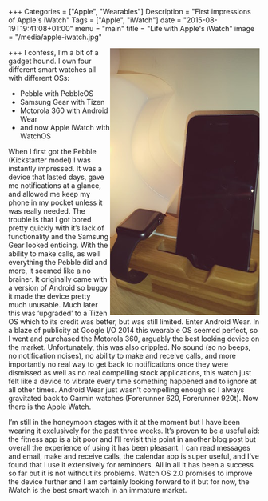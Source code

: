 +++
Categories = ["Apple", "Wearables"]
Description = "First impressions of Apple's iWatch"
Tags = ["Apple", "iWatch"]
date = "2015-08-19T19:41:08+01:00"
menu = "main"
title = "Life with Apple's iWatch"
image = "/media/apple-iwatch.jpg"

+++
<img align="right" src="/media/apple-iwatch.jpg" title="Apple iWatch">
I confess, I’m a bit of a gadget hound. I own four different smart watches all with different OSs:

 * Pebble with PebbleOS
 * Samsung Gear with Tizen
 * Motorola 360 with Android Wear
 * and now Apple iWatch with WatchOS

When I first got the Pebble (Kickstarter model) I was instantly impressed. It was a device that lasted days, gave me notifications at a glance, and allowed me keep my phone in my pocket unless it was really needed. The trouble is that I got bored pretty quickly with it’s lack of functionality and the Samsung Gear looked enticing. With the ability to make calls, as well everything the Pebble did and more, it seemed like a no brainer. It originally came with a version of Android so buggy it made the device pretty much unusable. Much later this was ‘upgraded’ to a Tizen OS which to its credit was better, but was still limited. Enter Android Wear. In a blaze of publicity at Google I/O 2014 this wearable OS seemed perfect, so I went and purchased the Motorola 360, arguably the best looking device on the market. Unfortunately, this was also crippled. No sound (so no beeps, no notification noises), no ability to make and receive calls, and more importantly no real way to get back to notifications once they were dismissed as well as no real compelling stock applications, this watch just felt like a device to vibrate every time something happened and to ignore at all other times. Android Wear just wasn’t compelling enough so I always gravitated back to Garmin watches (Forerunner 620, Forerunner 920t). Now there is the Apple Watch.

I’m still in the honeymoon stages with it at the moment but I have been wearing it exclusively for the past three weeks. It’s proven to be a useful aid: the fitness app is a bit poor and I’ll revisit this point in another blog post but overall the experience of using it has been pleasant. I can read messages and email, make and receive calls, the calendar app is super useful, and I’ve found that I use it extensively for reminders. All in all it has been a success so far but it is not without its problems. Watch OS 2.0 promises to improve the device further and I am certainly looking forward to it but for now, the iWatch is the best smart watch in an immature market.
